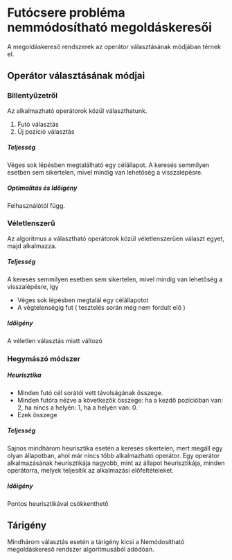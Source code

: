 # Futócsere probléma nemmódosítható megoldáskeresői

A megoldáskereső rendszerek az operátor választásának módjában térnek el.

## Operátor választásának módjai

### Billentyűzetről

Az alkalmazható operátorok közül választhatunk.
1. Futó választás
2. Új pozíció választás

##### Teljesség

Véges sok lépésben megtalálható egy célállapot. A keresés semmilyen esetben sem sikertelen, mivel mindig van lehetőség a visszalépésre.

##### Optimalitás és Időigény

Felhasználótól függ.

### Véletlenszerű

Az algoritmus a választható operátorok közül véletlenszerűen választ egyet, majd alkalmazza.

##### Teljesség

A keresés semmilyen esetben sem sikertelen, mivel mindig van lehetőség a visszalépésre, így
- Véges sok lépésben megtalál egy célállapotot
- A végtelenségig fut ( tesztelés során még nem fordult elő )

##### Időigény

A véletlen választás miatt változó

### Hegymászó módszer

##### Heurisztika

- Minden futó cél sorától vett távolságának összege.
- Minden futóra nézve a következők összege: ha a kezdő pozícióban van: 2, ha nincs a helyén: 1, ha a helyén van: 0.
- Ezek összege

##### Teljesség

Sajnos mindhárom heurisztika esetén a keresés sikertelen, mert megáll egy olyan állapotban, ahol már nincs több alkalmazható operátor.
Egy operátor alkalmazásának heurisztikája nagyobb, mint az állapot heurisztikája, minden operátorra, melyek teljesítik az alkalmazási előfeltételeket.

##### Időigény

Pontos heurisztikával csökkenthető

## Tárigény

Mindhárom választás esetén a tárigény kicsi a Nemódosítható megoldáskereső rendszer algoritmusából adódóan.